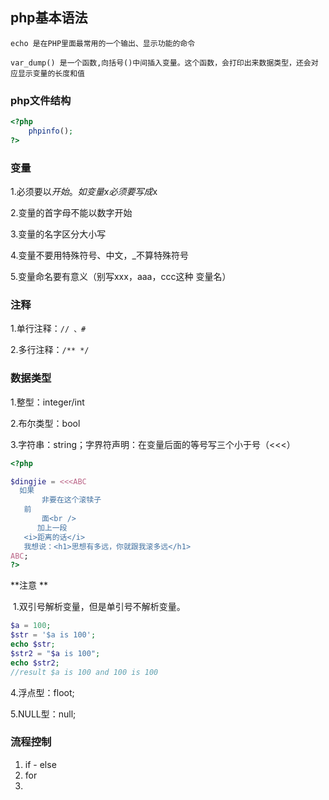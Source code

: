## php基本语法

`echo 是在PHP里面最常用的一个输出、显示功能的命令`

`var_dump() 是一个函数,向括号()中间插入变量。这个函数，会打印出来数据类型，还会对应显示变量的长度和值`

### php文件结构

```php
<?php
    phpinfo();
?>
```

### 变量

1.必须要以$开始。如变量x必须要写成$x

2.变量的首字母不能以数字开始

3.变量的名字区分大小写

4.变量不要用特殊符号、中文，_不算特殊符号

5.变量命名要有意义（别写xxx，aaa，ccc这种 变量名）

### 注释

1.单行注释：`// 、#`

2.多行注释：`/** */`

###  数据类型

1.整型：integer/int

2.布尔类型：bool

3.字符串：string；字界符声明：在变量后面的等号写三个小于号（<<<）

```php
<?php

$dingjie = <<<ABC
  如果
       非要在这个滚犊子
   前
       面<br />
      加上一段
   <i>距离的话</i>
   我想说：<h1>思想有多远，你就跟我滚多远</h1>
ABC;
?>
```

**注意 ** 

​	1.双引号解析变量，但是单引号不解析变量。

```php
$a = 100;
$str = '$a is 100';
echo $str;
$str2 = "$a is 100";
echo $str2;
//result $a is 100 and 100 is 100
```

4.浮点型：floot;

5.NULL型：null;

### 流程控制

1. if - else
2. for
3. 